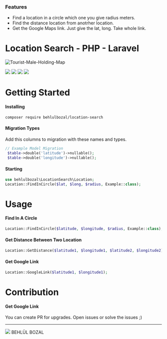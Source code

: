### Features

- Find a location in a circle which one you give radius meters.
- Find the distance location from anotrher location.
- Get the Google Maps link. Just give the lat, long. Take whole link.

# Location Search - PHP - Laravel

![Tourist-Male-Holding-Map](https://user-images.githubusercontent.com/57594143/196124306-c6a71b11-a675-44eb-82ad-323e28c694e3.jpeg)


![](https://img.shields.io/badge/Location%20Search-%3C3-yellow) ![](https://img.shields.io/github/issues/behlulbozal/location-search) ![](https://img.shields.io/github/tag/behlulbozal/location-search) ![](https://img.shields.io/github/release/behlulbozal/location-search) 


# Getting Started

####  Installing

	composer require behlulbozal/location-search

#### Migration Types
Add this columns to migration with these names and types.
```php
// Example Model Migration
 $table->double('latitude')->nullable();
 $table->double('longitude')->nullable();
```

####  Starting

```php
use behlulbozal\LocationSearch\Location;
Location::FindInCircle($lat, $long, $radius, Example::class);
```

# Usage 

####  Find In A Circle

```php
Location::FindInCircle($latitude, $longitude, $radius, Example::class);
```

####  Get Distance Between Two Location

```php
Location::GetDistance($latitude1, $longitude1, $latitude2, $longitude2);
```

####  Get Google Link

```php
Location::GoogleLink($latitude1, $longitude1);
```

# Contribution 

####  Get Google Link

You can create PR for upgrades. Open issues or solve the issues ;)


------------


![](https://avatars.githubusercontent.com/u/57594143?v=4)
BEHLÜL BOZAL
